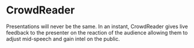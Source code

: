 # CrowdReader
Presentations will never be the same. In an instant, CrowdReader gives live feedback to the presenter on the reaction of the audience allowing them to adjust mid-speech and gain intel on the public.
